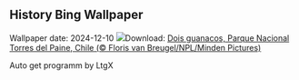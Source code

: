 ## History Bing Wallpaper
Wallpaper date: 2024-12-10
![](https://www.bing.com/th?id=OHR.GuanacosChile_PT-BR1925841456_UHD.jpg&w=1000)Download: [Dois guanacos, Parque Nacional Torres del Paine, Chile (© Floris van Breugel/NPL/Minden Pictures)](https://www.bing.com/th?id=OHR.GuanacosChile_PT-BR1925841456_UHD.jpg)

Auto get programm by LtgX
